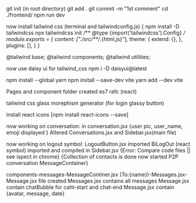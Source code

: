 git init  (in root directory)
git add .
git commit -m "1st comment"
cd ./frontend/
npm run dev

now install tailwind css (terminal and tailwindconfig.js)
{
    npm install -D tailwindcss
npx tailwindcss init
/** @type {import('tailwindcss').Config} */
module.exports = {
  content: ["./src/**/*.{html,js}"],
  theme: {
    extend: {},
  },
  plugins: [],
}
}

@tailwind base;
@tailwind components;
@tailwind utilities;

now use daisy ui for tailwind_css
npm i -D daisyui@latest

npm install --global yarn
npm install --save-dev vite
yarn add --dev vite

Pages and component folder created 
es7 rafc (react)

tailwind css glass morephism generator (for login glassy button)

install react icons [npm install react-icons --save]

now working on conversation: in conversation.jsx {user pic, user_name, emoji displayed } Altered Conversations.jsx and Sidebar.jsx(main file)

now working on logout symbol: LogoutButton.jsx imported BiLogOut (react symbol) imported and compiled in Sidebar.jsx {Error: Compare code files || see ispect in chrome}
{Collection of contacts is done now started P2P conversation MessageContainer}

components-messages-MessageContiner.jsx (To:{name})-Messages.jsx-Message.jsx file created
Messages.jsx contains all messages 
Message.jsx contain chatBubble for caht-start and chat-end
Message.jsx contain {avatar, message, date}













